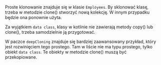 Proste klonowanie znajduje się w klasie `Employees`. By sklonować klasę, trzeba w metodzie clone() stworzyć nową kolekcję. W innym przypadku będzie ona ponownie użyta. 

Za wyjątkiem `data class`, klasy w kotlinie nie zawierają metody copy() lub clone(), trzeba samodzielnie ją przygotować.


W paczce `deepCloning` znajduje się bardziej zaawansowany przykład, który jest rozwinięciem tego prostego. Tam w liście nie ma typu prostego, tylko obiekt `data class`. 
Te obiekty w metodzie clone() muszą być przekopiowane. 
